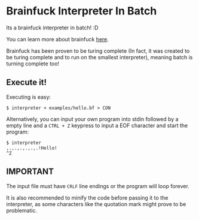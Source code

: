 # Brainfuck Interpreter In Batch

Its a brainfuck interpreter in batch! :D

You can learn more about brainfuck [here](https://esolangs.org/wiki/Brainfuck).

Brainfuck has been proven to be turing complete (In fact, it was created to be
 turing complete and to run on the smallest interpreter), meaning batch is
 turning complete too!

## Execute it!

Executing is easy:

    $ interpreter < examples/hello.bf > CON

Alternatively, you can input your own program into stdin followed by a empty
 line and a `CTRL + Z` keypress to input a EOF character and start the program:

    $ interpreter
	,.,.,.,.,.,.!Hello!
	^Z

## IMPORTANT

The input file must have `CRLF` line endings or the program will loop forever.

It is also recommended to minify the code before passing it to the interpreter,
as some characters like the quotation mark might prove to be problematic.
